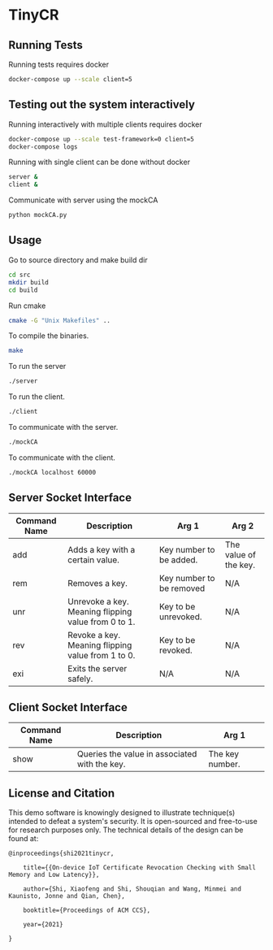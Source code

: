 # TinyCR

## Running Tests

Running tests requires docker

```bash
docker-compose up --scale client=5
```

## Testing out the system interactively

Running interactively with multiple clients requires docker

```bash
docker-compose up --scale test-framework=0 client=5
docker-compose logs
```

Running with single client can be done without docker

```bash
server &
client &
```

Communicate with server using the mockCA

```bash
python mockCA.py
```

## Usage

Go to source directory and make build dir

```bash
cd src
mkdir build
cd build
```

Run cmake

```bash
cmake -G "Unix Makefiles" ..
```

To compile the binaries.

```bash
make
```

To run the server

```bash
./server
```

To run the client.

```bash
./client
```

To communicate with the server.

```bash
./mockCA
```

To communicate with the client.

```bash
./mockCA localhost 60000
```

## Server Socket Interface

| Command Name | Description                                                                                                           | Arg 1                    | Arg 2                 |
|--------------|-----------------------------------------------------------------------------------------------------------------------|--------------------------|-----------------------|
| add          |  Adds a key with a certain value. | Key number to be added.  | The value of the key. |
| rem          | Removes a key.                                                                                                        | Key number to be removed | N/A                   |
| unr          | Unrevoke a key. Meaning flipping value from 0 to 1.                                                                   | Key to be unrevoked.     | N/A                   |
| rev          | Revoke a key. Meaning flipping value from 1 to 0.                                                                     | Key to be revoked.       | N/A                   |
| exi          | Exits the server safely.                                                                                              | N/A                      | N/A                   |

## Client Socket Interface

| Command Name | Description                                   | Arg 1           |
|--------------|-----------------------------------------------|-----------------|
| show         | Queries the value in associated with the key. | The key number. |


## License and Citation
This demo software is knowingly designed to illustrate technique(s) intended to defeat a system's security. It is open-sourced and free-to-use for research purposes only. The technical details of the design can be found at:

    @inproceedings{shi2021tinycr,

        title={{On-device IoT Certificate Revocation Checking with Small Memory and Low Latency}},
  
        author={Shi, Xiaofeng and Shi, Shouqian and Wang, Minmei and Kaunisto, Jonne and Qian, Chen},
  
        booktitle={Proceedings of ACM CCS},
  
        year={2021}
  
    }
